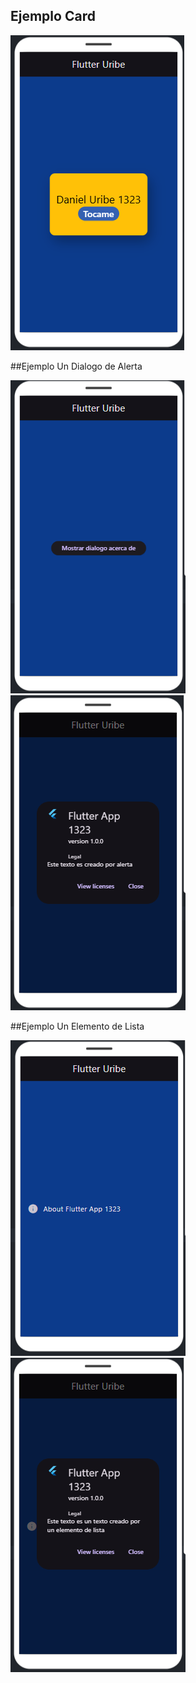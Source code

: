 ## Ejemplo Card
![alt text](card.PNG)

##Ejemplo Un Dialogo de Alerta

![alt text](dialogo.PNG)
![alt text](dialogor.PNG)


##Ejemplo Un Elemento de Lista

![alt text](lista.PNG)
![alt text](listar.PNG)